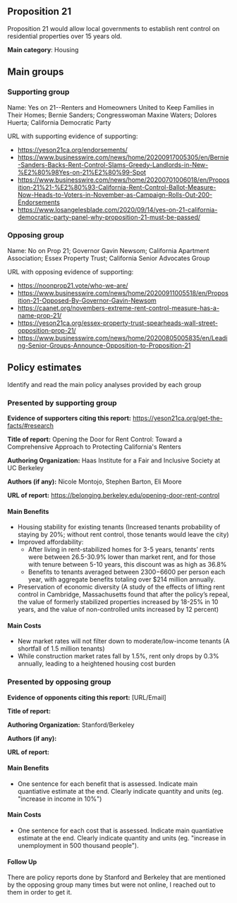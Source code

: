 ## Proposition 21

Proposition 21 would allow local governments to establish rent control on residential properties over 15 years old.

**Main category**: Housing


## Main groups  

### Supporting group
Name: Yes on 21--Renters and Homeowners United to Keep Families in Their Homes; Bernie Sanders; Congresswoman Maxine Waters; Dolores Huerta; California Democratic Party

URL with supporting evidence of supporting:  
- https://yeson21ca.org/endorsements/
- https://www.businesswire.com/news/home/20200917005305/en/Bernie-Sanders-Backs-Rent-Control-Slams-Greedy-Landlords-in-New-%E2%80%98Yes-on-21%E2%80%99-Spot
- https://www.businesswire.com/news/home/20200701006018/en/Proposition-21%21-%E2%80%93-California-Rent-Control-Ballot-Measure-Now-Heads-to-Voters-in-November-as-Campaign-Rolls-Out-200-Endorsements
- https://www.losangelesblade.com/2020/09/14/yes-on-21-california-democratic-party-panel-why-proposition-21-must-be-passed/  


### Opposing group
Name: No on Prop 21; Governor Gavin Newsom; California Apartment Association; Essex Property Trust; California Senior Advocates Group

URL with opposing evidence of supporting:  
- https://noonprop21.vote/who-we-are/
- https://www.businesswire.com/news/home/20200911005518/en/Proposition-21-Opposed-By-Governor-Gavin-Newsom
- https://caanet.org/novembers-extreme-rent-control-measure-has-a-name-prop-21/
-  https://yeson21ca.org/essex-property-trust-spearheads-wall-street-opposition-prop-21/
- https://www.businesswire.com/news/home/20200805005835/en/Leading-Senior-Groups-Announce-Opposition-to-Proposition-21

## Policy estimates
Identify and read the main policy analyses provided by each group

### Presented by supporting group
**Evidence of supporters citing this report:** https://yeson21ca.org/get-the-facts/#research

**Title of report:** Opening the Door for Rent Control: Toward a Comprehensive Approach to Protecting California's Renters  

**Authoring Organization:** Haas Institute for a Fair and Inclusive Society at UC Berkeley

**Authors (if any):** Nicole Montojo, Stephen Barton, Eli Moore

**URL of report:** https://belonging.berkeley.edu/opening-door-rent-control

#### Main Benefits
- Housing stability for existing tenants (Increased tenants probability of staying by 20%; without rent control, those tenants would leave the city)
- Improved affordability:
    - After living in rent-stabilized homes for 3-5 years, tenants’ rents were between 26.5-30.9% lower than market rent, and for those with tenure between 5-10 years, this discount was as high as 36.8%
    - Benefits to tenants averaged between $2300-$6600 per person each year, with aggregate benefits totaling over $214 million annually.
- Preservation of economic diversity (A study of the effects of lifting rent control in Cambridge, Massachusetts found that after the policy’s repeal, the value of formerly stabilized properties increased by 18-25% in 10 years, and the value of non-controlled units increased by 12 percent)

#### Main Costs
- New market rates will not filter down to moderate/low-income tenants (A shortfall of 1.5 million tenants)
- While construction market rates fall by 1.5%, rent only drops by 0.3% annually, leading to a heightened housing cost burden


### Presented by opposing group
**Evidence of opponents citing this report:** [URL/Email]

**Title of report:**

**Authoring Organization:** Stanford/Berkeley

**Authors (if any):**

**URL of report:**

#### Main Benefits
- One sentence for each benefit that is assessed. Indicate main quantiative estimate at the end. Clearly indicate quantity and units  (eg. "increase in income in 10%")

#### Main Costs
- One sentence for each cost that is assessed. Indicate main quantiative estimate at the end. Clearly indicate quantity and units (eg. "increase in unemployment in 500 thousand people").

#### Follow Up
There are policy reports done by Stanford and Berkeley that are mentioned by the opposing group many times but were not online, I reached out to them in order to get it.


<!-- Later
## Perceptions of credibility  
### Of own policy estimates
#### Supporters  
#### Opponents
### Of policy estimates from the other side
#### Supporters  
#### Opponents
-->
